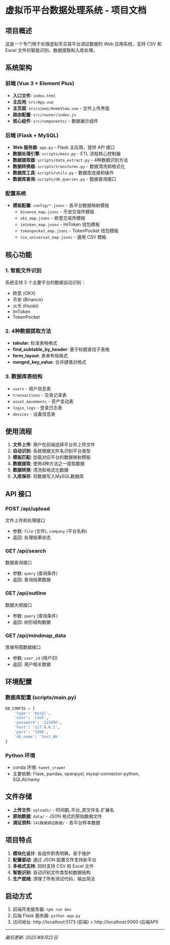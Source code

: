 # 虚拟币平台数据处理系统 - 项目文档

## 项目概述
这是一个专门用于处理虚拟币交易平台调证数据的 Web 应用系统，支持 CSV 和 Excel 文件的智能识别、数据提取和入库处理。

## 系统架构

### 前端 (Vue 3 + Element Plus)
- **入口文件**: `index.html`
- **主应用**: `src/App.vue`
- **主页面**: `src/views/HomeView.vue` - 文件上传界面
- **路由配置**: `src/router/index.js`
- **核心组件**: `src/components/` - 数据展示组件

### 后端 (Flask + MySQL)
- **Web 服务器**: `app.py` - Flask 主应用，提供 API 接口
- **数据处理引擎**: `scripts/main.py` - ETL 流程核心控制器
- **数据提取器**: `scripts/data_extract.py` - 4种数据识别方法
- **数据转换器**: `scripts/transforms.py` - 数据清洗和格式化
- **数据库工具**: `scripts/utils.py` - 数据库连接和操作
- **数据库查询**: `scripts/db_queries.py` - 数据查询接口

### 配置系统
- **模板配置**: `config/*.jsonc` - 各平台数据映射模板
  - `binance_map.jsonc` - 币安交易所模板
  - `okx_map.jsonc` - 欧意交易所模板
  - `imtoken_map.jsonc` - ImToken 钱包模板
  - `tokenpocket_map.jsonc` - TokenPocket 钱包模板
  - `csv_universal_map.jsonc` - 通用 CSV 模板

## 核心功能

### 1. 智能文件识别
系统支持 5 个主要平台的数据自动识别：
- 欧意 (OKX)
- 币安 (Binance)  
- 火币 (Huobi)
- ImToken
- TokenPocket

### 2. 4种数据提取方法
- **tabular**: 标准表格格式
- **find_subtable_by_header**: 基于标题查找子表格
- **form_layout**: 表单布局格式
- **merged_key_value**: 合并键值对格式

### 3. 数据库表结构
- `users` - 用户信息表
- `transactions` - 交易记录表
- `asset_movements` - 资产变动表
- `login_logs` - 登录日志表
- `devices` - 设备信息表

## 使用流程

1. **文件上传**: 用户在前端选择平台并上传文件
2. **自动识别**: 系统根据文件名识别平台类型
3. **模板匹配**: 加载对应平台的数据映射模板
4. **数据提取**: 使用4种方法之一提取数据
5. **数据转换**: 清洗和格式化数据
6. **入库保存**: 将数据写入MySQL数据库

## API 接口

### POST /api/upload
文件上传和处理接口
- 参数: `file` (文件), `company` (平台名称)
- 返回: 处理结果状态

### GET /api/search
数据查询接口
- 参数: `query` (查询条件)
- 返回: 查询结果数据

### GET /api/outline
数据大纲接口
- 参数: `query` (查询条件)
- 返回: 树形结构数据

### GET /api/mindmap_data
思维导图数据接口
- 参数: `user_id` (用户ID)
- 返回: 用户相关数据

## 环境配置

### 数据库配置 (scripts/main.py)
```python
DB_CONFIG = {
    'type': 'mysql',
    'user': 'root',
    'password': '123456',
    'host': '127.0.0.1',
    'port': '3306',
    'db_name': 'test_db'
}
```

### Python 环境
- conda 环境: `tweet_crawer`
- 主要依赖: Flask, pandas, openpyxl, mysql-connector-python, SQLAlchemy

## 文件存储
- **上传文件**: `uploads/` - 时间戳_平台_原文件名.扩展名
- **原始数据**: `data/` - JSON 格式的原始数据文件
- **调证资料**: `141数据调证数据/` - 各平台样本数据

## 项目特点

1. **模块化设计**: 各组件职责明确，易于维护
2. **配置驱动**: 通过 JSON 配置文件支持新平台
3. **多格式支持**: 同时支持 CSV 和 Excel 文件
4. **智能识别**: 自动识别文件类型和数据结构
5. **生产就绪**: 清理了所有测试代码，输出简洁

## 启动方式

1. 前端开发服务器: `npm run dev`
2. 后端 Flask 服务器: `python app.py`
3. 访问地址: http://localhost:5173 (前端) + http://localhost:5000 (后端API)

---
*最后更新: 2025年8月22日*
